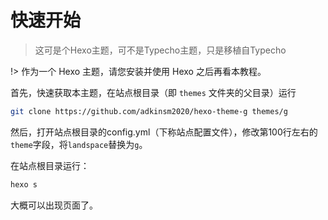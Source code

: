 # 快速开始

> 这可是个Hexo主题，可不是Typecho主题，只是移植自Typecho

!> 作为一个 Hexo 主题，请您安装并使用 Hexo 之后再看本教程。

首先，快速获取本主题，在站点根目录（即 `themes` 文件夹的父目录）运行

```sh
git clone https://github.com/adkinsm2020/hexo-theme-g themes/g
```

然后，打开站点根目录的config.yml（下称站点配置文件），修改第100行左右的`theme`字段，将`landspace`替换为`g`。

在站点根目录运行：

```bash
hexo s
```

大概可以出现页面了。